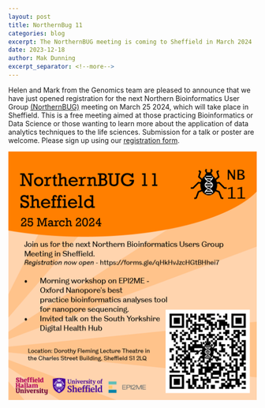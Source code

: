 ```yaml
---
layout: post
title: NorthernBug 11
categories: blog
excerpt: The NorthernBUG meeting is coming to Sheffield in March 2024
date: 2023-12-18
author: Mak Dunning
excerpt_separator: <!--more-->
---
```



Helen and Mark from the Genomics team are pleased to announce that we have just opened registration for the next Northern Bioinformatics User Group [(NorthernBUG)](https://northernbug.github.io/northernbug11) meeting on March 25 2024, which will take place in Sheffield. This is a free meeting aimed at those practicing Bioinformatics or Data Science or those wanting to learn more about the application of data analytics techniques to the life sciences. Submission for a talk or poster are welcome. Please sign up using our [registration form](https://docs.google.com/forms/d/e/1FAIpQLScZvAT5T47qU1wQEyeIT1OXX8HnvSkyCeVYSZaBjnj0Qtts9A/viewform).


![NorthernBUG11](/assets/images/nbug11-promo.png)
